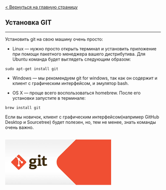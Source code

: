 [< Вернуться на главную страницу](readme.md)


## **Установка GIT**<br>
---
Установить git на свою машину очень просто:

+ Linux — нужно просто открыть терминал и установить приложение при помощи пакетного менеджера вашего дистрибутива. Для Ubuntu команда будет выглядеть следующим образом:<br>

```
sudo apt-get install git
```

+ Windows — мы рекомендуем git for windows, так как он содержит и клиент с графическим интерфейсом, и эмулятор bash.

+ OS X — проще всего воспользоваться homebrew. После его установки запустите в терминале:

```
brew install git
```

Если вы новичок, клиент с графическим интерфейсом(например GitHub Desktop и Sourcetree) будет полезен, но, тем не менее, знать команды очень важно.<br><br>

![](/pictures/git.png)